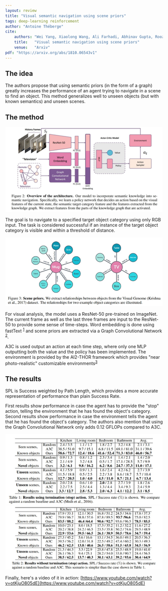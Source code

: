 ```yaml
---
layout: review
title: "Visual semantic navigation using scene priors"
tags: deep-learning reinforcement
author: "Antoine Théberge"
cite:
    authors: "Wei Yang, Xiaolong Wang, Ali Farhadi, Abhinav Gupta, Roozbeh Mottaghi5"
    title:   "Visual semantic navigation using scene priors"
    venue:   "Arxiv"
pdf: "https://arxiv.org/abs/1810.06543v1"
---
```



## The idea

The authors propose that using semantic priors (in the form of a graph) greatly increases the performance of an agent trying to navigate in a scene to find an object. This method generalizes well to unseen objects (but with known semantics) and unseen scenes.

## The method
  
![](/article/images/visual_semantic_navigation_using_scene_priors/model.jpg)

The goal is to navigate to a specified target object category using only RGB input. The task is considered successful if an instance of the target object category is visible and within a threshold of distance.

![](/article/images/visual_semantic_navigation_using_scene_priors/priors.jpg)

For visual analysis, the model uses a ResNet-50 pre-trained on ImageNet. The current frame as well as the last three frames are input to the ResNet-50 to provide some sense of time-steps. Word embedding is done using fastText <sup>[1](https://arxiv.org/pdf/1607.01759.pdf)</sup> and scene priors are extracted via a Graph Convolutional Network <sup>[2](https://arxiv.org/pdf/1609.02907.pdf)</sup>. 

A3C is used output an action at each time step, where only one MLP outputting both the value and the policy has been implemented. The environment is provided by the AI2-THOR framework which provides "near photo-realistic" customizable environments<sup>[3](https://ai2thor.allenai.org/)</sup>

## The results
SPL is Success weighted by Path Length, which provides a more accurate representation of performance than plain Success Rate.

First results show performance in case the agent has to provide the "stop" action, telling the environment that he has found the object's category. Second results show performance in case the environment tells the agent that he has found the object's category. The authors also mention that using the Graph Convolutional Network only adds 0.12 GFLOPs compared to A3C.

![](/article/images/visual_semantic_navigation_using_scene_priors/withoutstop.jpg)
![](/article/images/visual_semantic_navigation_using_scene_priors/withstop.jpg)


Finally, here's a video of it in action: [https://www.youtube.com/watch?v=otKjuO805dE](https://www.youtube.com/watch?v=otKjuO805dE)


